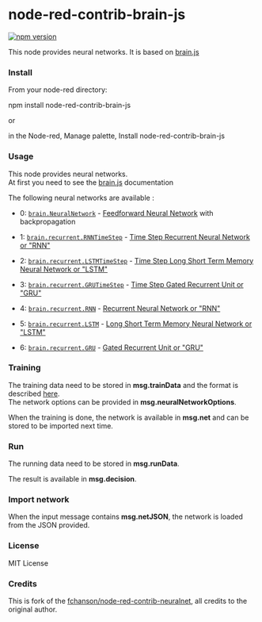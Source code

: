 # node-red-contrib-brain-js

[![npm version](https://badge.fury.io/js/node-red-contrib-brain-js.svg)](https://badge.fury.io/js/node-red-contrib-brain-js)

This node provides neural networks.
It is based on [brain.js](https://github.com/harthur-org/brain.js)

### Install

From your node-red directory:

npm install node-red-contrib-brain-js

or

in the Node-red, Manage palette, Install node-red-contrib-brain-js

### Usage

This node provides neural networks.<br>
At first you need to see the [brain.js](https://github.com/harthur-org/brain.js) documentation<p>

The following neural networks are available :<p>

- 0: [`brain.NeuralNetwork`](src/neural-network.js) - [Feedforward Neural Network](https://en.wikipedia.org/wiki/Feedforward_neural_network) with backpropagation

- 1: [`brain.recurrent.RNNTimeStep`](src/recurrent/rnn-time-step.js) - [Time Step Recurrent Neural Network or "RNN"](https://en.wikipedia.org/wiki/Recurrent_neural_network)
- 2: [`brain.recurrent.LSTMTimeStep`](src/recurrent/lstm-time-step.js) - [Time Step Long Short Term Memory Neural Network or "LSTM"](https://en.wikipedia.org/wiki/Long_short-term_memory)
- 3: [`brain.recurrent.GRUTimeStep`](src/recurrent/gru-time-step.js) - [Time Step Gated Recurrent Unit or "GRU"](https://en.wikipedia.org/wiki/Gated_recurrent_unit)
- 4: [`brain.recurrent.RNN`](src/recurrent/rnn.js) - [Recurrent Neural Network or "RNN"](https://en.wikipedia.org/wiki/Recurrent_neural_network)
- 5: [`brain.recurrent.LSTM`](src/recurrent/lstm.js) - [Long Short Term Memory Neural Network or "LSTM"](https://en.wikipedia.org/wiki/Long_short-term_memory)
- 6: [`brain.recurrent.GRU`](src/recurrent/gru.js) - [Gated Recurrent Unit or "GRU"](https://en.wikipedia.org/wiki/Gated_recurrent_unit)

### Training

The training data need to be stored in **msg.trainData** and the format is described [here](https://github.com/harthur-org/brain.js#training).<br>
The network options can be provided in **msg.neuralNetworkOptions**.

When the training is done, the network is available in **msg.net** and can be stored to be imported next time.

### Run

The running data need to be stored in **msg.runData**.<p>

The result is available in **msg.decision**.

### Import network

When the input message contains **msg.netJSON**, the network is loaded from the JSON provided.

### License

MIT License

### Credits

This is fork of the [fchanson/node-red-contrib-neuralnet](https://github.com/fchanson/node-red-contrib-neuralnet), all credits to the original author.
